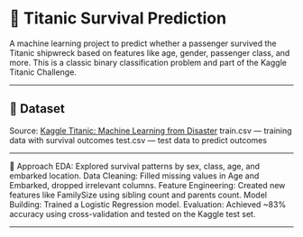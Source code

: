 # 🚢 Titanic Survival Prediction
A machine learning project to predict whether a passenger survived the Titanic shipwreck based on features like age, gender, passenger class, and more. 
This is a classic binary classification problem and part of the Kaggle Titanic Challenge.

---

## 📁 Dataset
Source: [Kaggle Titanic: Machine Learning from Disaster]([url](https://www.kaggle.com/competitions/titanic))
train.csv — training data with survival outcomes
test.csv — test data to predict outcomes

---

🚀 Approach
EDA: Explored survival patterns by sex, class, age, and embarked location.
Data Cleaning: Filled missing values in Age and Embarked, dropped irrelevant columns.
Feature Engineering: Created new features like FamilySize using sibling count and parents count.
Model Building: Trained a Logistic Regression model.
Evaluation: Achieved ~83% accuracy using cross-validation and tested on the Kaggle test set.

---
